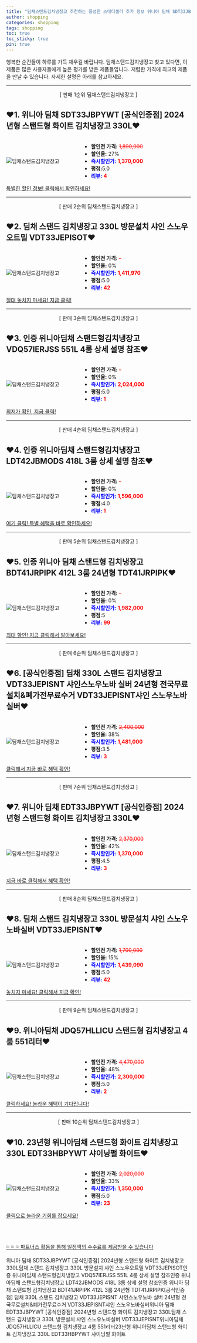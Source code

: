 ```yaml
---
title: "딤채스탠드김치냉장고 추천하는 풍성한 스테디셀러 추가 정보 위니아 딤채 SDT33JBPYWT [공식인증점] 2024년형"
author: shopping
categories: shopping
tags: shopping
toc: true
toc_sticky: true
pin: true
---
```

행복한 순간들이 하루를 가득 채우길 바랍니다. 딤채스탠드김치냉장고 찾고 있다면, 이 제품은 많은 사용자들에게 높은 평가를 받은 제품들입니다. 저렴한 가격에 최고의 제품을 만날 수 있습니다. 자세한 설명은 아래를 참고하세요.

---
<p class="toplist" style="margin: 0 auto; display: block; width: fit-content;">[ 판매 1순위 딤채스탠드김치냉장고 ]</p>

<h2><strong>❤️1. 위니아 딤채 SDT33JBPYWT [공식인증점] 2024년형 스탠드형 화이트 김치냉장고 330L❤️</strong></h2>

<div style="display: flex; align-items: center;">
    <div style="flex: 0.4;">
        <img src="https://thumbnail10.coupangcdn.com/thumbnails/remote/230x230ex/image/vendor_inventory/a2e2/161b7c5e7be5d7ff679b0e3cbe761ea72eb82107c51f6fd67e647f2ccbb1.jpg" alt="딤채스탠드김치냉장고" style="max-width: 100%;">
    </div>
    <div style="flex: 0.6; margin-left: 10px;">
        <ul>
            <li><strong>할인전 가격:</strong> <del style="color: red;">1,890,000</del></li>
            <li><strong>할인율:</strong> 27%</li>
            <li><span style='color:blue'><strong>즉시할인가:</strong></span> <span style='color:red'><strong>1,370,000</strong></span></li>
            <li><strong>평점:</strong>5.0</li>
            <li><span style='color:blue'><strong>리뷰:</strong></span> <span style='color:red'><strong>4</strong></span></li>
        </ul>
    </div>
</div>
<div class="center">
    <a href="https://William4Davisa.github.io?lptag=AF9450613&subid=githubio&pageKey=7598323823&traceid=V0-153&itemId=20093727839&vendorItemId=90584386922" class="myButton">
        특별한 할인 정보! 클릭해서 확인하세요!
    </a>
</div>


---
<p class="toplist" style="margin: 0 auto; display: block; width: fit-content;">[ 판매 2순위 딤채스탠드김치냉장고 ]</p>

<h2><strong>❤️2. 딤채 스탠드 김치냉장고 330L 방문설치 샤인 스노우오트밀 VDT33JEPISOT❤️</strong></h2>

<div style="display: flex; align-items: center;">
    <div style="flex: 0.4;">
        <img src="https://thumbnail6.coupangcdn.com/thumbnails/remote/230x230ex/image/vendor_inventory/aa89/acabe37dc566c116dd394da123deed12cb2b0fce6c1386dbe63348dd312f.jpg" alt="딤채스탠드김치냉장고" style="max-width: 100%;">
    </div>
    <div style="flex: 0.6; margin-left: 10px;">
        <ul>
            <li><strong>할인전 가격:</strong> <del style="color: red;">-</del></li>
            <li><strong>할인율:</strong> 0%</li>
            <li><span style='color:blue'><strong>즉시할인가:</strong></span> <span style='color:red'><strong>1,411,970</strong></span></li>
            <li><strong>평점:</strong>5.0</li>
            <li><span style='color:blue'><strong>리뷰:</strong></span> <span style='color:red'><strong>42</strong></span></li>
        </ul>
    </div>
</div>
<div class="center">
    <a href="https://William4Davisa.github.io?lptag=AF9450613&subid=githubio&pageKey=7789969264&traceid=V0-153&itemId=21073347368&vendorItemId=89718899393" class="myButton">
        절대 놓치지 마세요! 지금 클릭!
    </a>
</div>


---
<p class="toplist" style="margin: 0 auto; display: block; width: fit-content;">[ 판매 3순위 딤채스탠드김치냉장고 ]</p>

<h2><strong>❤️3. 인증 위니아딤채 스탠드형김치냉장고 VDQ57IERJSS 551L 4룸 상세 설명 참조❤️</strong></h2>

<div style="display: flex; align-items: center;">
    <div style="flex: 0.4;">
        <img src="https://thumbnail10.coupangcdn.com/thumbnails/remote/230x230ex/image/vendor_inventory/0e2f/c7e660f94ac4e8188904f478a78453f3c62a61a21a81db23609b327b80ae.jpg" alt="딤채스탠드김치냉장고" style="max-width: 100%;">
    </div>
    <div style="flex: 0.6; margin-left: 10px;">
        <ul>
            <li><strong>할인전 가격:</strong> <del style="color: red;">-</del></li>
            <li><strong>할인율:</strong> 0%</li>
            <li><span style='color:blue'><strong>즉시할인가:</strong></span> <span style='color:red'><strong>2,024,000</strong></span></li>
            <li><strong>평점:</strong>5.0</li>
            <li><span style='color:blue'><strong>리뷰:</strong></span> <span style='color:red'><strong>1</strong></span></li>
        </ul>
    </div>
</div>
<div class="center">
    <a href="https://William4Davisa.github.io?lptag=AF9450613&subid=githubio&pageKey=8188161095&traceid=V0-153&itemId=23422177780&vendorItemId=90449203741" class="myButton">
        최저가 확인, 지금 클릭!
    </a>
</div>


---
<p class="toplist" style="margin: 0 auto; display: block; width: fit-content;">[ 판매 4순위 딤채스탠드김치냉장고 ]</p>

<h2><strong>❤️4. 인증 위니아딤채 스탠드형김치냉장고 LDT42JBMODS 418L 3룸 상세 설명 참조❤️</strong></h2>

<div style="display: flex; align-items: center;">
    <div style="flex: 0.4;">
        <img src="https://thumbnail10.coupangcdn.com/thumbnails/remote/230x230ex/image/vendor_inventory/6724/4495e22e6d2e0eea6159ffa05fdff9e3bbae23d35467818be8eae98978af.jpg" alt="딤채스탠드김치냉장고" style="max-width: 100%;">
    </div>
    <div style="flex: 0.6; margin-left: 10px;">
        <ul>
            <li><strong>할인전 가격:</strong> <del style="color: red;">-</del></li>
            <li><strong>할인율:</strong> 0%</li>
            <li><span style='color:blue'><strong>즉시할인가:</strong></span> <span style='color:red'><strong>1,596,000</strong></span></li>
            <li><strong>평점:</strong>4.0</li>
            <li><span style='color:blue'><strong>리뷰:</strong></span> <span style='color:red'><strong>1</strong></span></li>
        </ul>
    </div>
</div>
<div class="center">
    <a href="https://William4Davisa.github.io?lptag=AF9450613&subid=githubio&pageKey=8188180399&traceid=V0-153&itemId=23422322024&vendorItemId=90449349373" class="myButton">
        여기 클릭! 특별 혜택을 바로 확인하세요!
    </a>
</div>


---
<p class="toplist" style="margin: 0 auto; display: block; width: fit-content;">[ 판매 5순위 딤채스탠드김치냉장고 ]</p>

<h2><strong>❤️5. 인증 위니아 딤채 스탠드형 김치냉장고 BDT41JRPIPK 412L 3룸 24년형 TDT41JRPIPK❤️</strong></h2>

<div style="display: flex; align-items: center;">
    <div style="flex: 0.4;">
        <img src="https://thumbnail7.coupangcdn.com/thumbnails/remote/230x230ex/image/vendor_inventory/2ef1/b35a884b2125954def4c5fd0b046c11e452ae3e081502c4cfa8062868362.jpg" alt="딤채스탠드김치냉장고" style="max-width: 100%;">
    </div>
    <div style="flex: 0.6; margin-left: 10px;">
        <ul>
            <li><strong>할인전 가격:</strong> <del style="color: red;">-</del></li>
            <li><strong>할인율:</strong> 0%</li>
            <li><span style='color:blue'><strong>즉시할인가:</strong></span> <span style='color:red'><strong>1,982,000</strong></span></li>
            <li><strong>평점:</strong>5</li>
            <li><span style='color:blue'><strong>리뷰:</strong></span> <span style='color:red'><strong>99</strong></span></li>
        </ul>
    </div>
</div>
<div class="center">
    <a href="https://William4Davisa.github.io?lptag=AF9450613&subid=githubio&pageKey=7895098849&traceid=V0-153&itemId=21624287440&vendorItemId=88675320059" class="myButton">
        최대 할인! 지금 클릭해서 알아보세요!
    </a>
</div>


---
<p class="toplist" style="margin: 0 auto; display: block; width: fit-content;">[ 판매 6순위 딤채스탠드김치냉장고 ]</p>

<h2><strong>❤️6. [공식인증점] 딤채 330L 스탠드 김치냉장고 VDT33JEPISNT 샤인스노우노바 실버 24년형 전국무료설치&폐가전무료수거 VDT33JEPISNT샤인 스노우노바실버❤️</strong></h2>

<div style="display: flex; align-items: center;">
    <div style="flex: 0.4;">
        <img src="https://thumbnail6.coupangcdn.com/thumbnails/remote/230x230ex/image/vendor_inventory/0b2a/b32f58ae837c27406313296ff6f283359908dae9118a2b76fafd5c8edc49.jpg" alt="딤채스탠드김치냉장고" style="max-width: 100%;">
    </div>
    <div style="flex: 0.6; margin-left: 10px;">
        <ul>
            <li><strong>할인전 가격:</strong> <del style="color: red;">2,400,000</del></li>
            <li><strong>할인율:</strong> 38%</li>
            <li><span style='color:blue'><strong>즉시할인가:</strong></span> <span style='color:red'><strong>1,481,000</strong></span></li>
            <li><strong>평점:</strong>3.5</li>
            <li><span style='color:blue'><strong>리뷰:</strong></span> <span style='color:red'><strong>3</strong></span></li>
        </ul>
    </div>
</div>
<div class="center">
    <a href="https://William4Davisa.github.io?lptag=AF9450613&subid=githubio&pageKey=8074581807&traceid=V0-153&itemId=22742856801&vendorItemId=89778106348" class="myButton">
        클릭해서 지금 바로 혜택 확인!
    </a>
</div>


---
<p class="toplist" style="margin: 0 auto; display: block; width: fit-content;">[ 판매 7순위 딤채스탠드김치냉장고 ]</p>

<h2><strong>❤️7. 위니아 딤채 EDT33JBPYWT [공식인증점] 2024년형 스탠드형 화이트 김치냉장고 330L❤️</strong></h2>

<div style="display: flex; align-items: center;">
    <div style="flex: 0.4;">
        <img src="https://thumbnail7.coupangcdn.com/thumbnails/remote/230x230ex/image/vendor_inventory/aaeb/5060a3962d381832e9aff0edd1b5fe6c8f63c6f72ecf7142264e7dc958ed.jpg" alt="딤채스탠드김치냉장고" style="max-width: 100%;">
    </div>
    <div style="flex: 0.6; margin-left: 10px;">
        <ul>
            <li><strong>할인전 가격:</strong> <del style="color: red;">2,370,000</del></li>
            <li><strong>할인율:</strong> 42%</li>
            <li><span style='color:blue'><strong>즉시할인가:</strong></span> <span style='color:red'><strong>1,370,000</strong></span></li>
            <li><strong>평점:</strong>4.5</li>
            <li><span style='color:blue'><strong>리뷰:</strong></span> <span style='color:red'><strong>3</strong></span></li>
        </ul>
    </div>
</div>
<div class="center">
    <a href="https://William4Davisa.github.io?lptag=AF9450613&subid=githubio&pageKey=7598314664&traceid=V0-153&itemId=20093680448&vendorItemId=87188996760" class="myButton">
        지금 바로 클릭해서 혜택 확인!
    </a>
</div>


---
<p class="toplist" style="margin: 0 auto; display: block; width: fit-content;">[ 판매 8순위 딤채스탠드김치냉장고 ]</p>

<h2><strong>❤️8. 딤채 스탠드 김치냉장고 330L 방문설치 샤인 스노우노바실버 VDT33JEPISNT❤️</strong></h2>

<div style="display: flex; align-items: center;">
    <div style="flex: 0.4;">
        <img src="https://thumbnail9.coupangcdn.com/thumbnails/remote/230x230ex/image/vendor_inventory/fa34/ea8cbbb9c469989861771865be3a46f8d275f987d7ff43f1858666b2d2ff.jpg" alt="딤채스탠드김치냉장고" style="max-width: 100%;">
    </div>
    <div style="flex: 0.6; margin-left: 10px;">
        <ul>
            <li><strong>할인전 가격:</strong> <del style="color: red;">1,700,000</del></li>
            <li><strong>할인율:</strong> 15%</li>
            <li><span style='color:blue'><strong>즉시할인가:</strong></span> <span style='color:red'><strong>1,439,090</strong></span></li>
            <li><strong>평점:</strong>5.0</li>
            <li><span style='color:blue'><strong>리뷰:</strong></span> <span style='color:red'><strong>42</strong></span></li>
        </ul>
    </div>
</div>
<div class="center">
    <a href="https://William4Davisa.github.io?lptag=AF9450613&subid=githubio&pageKey=7789969264&traceid=V0-153&itemId=21073347364&vendorItemId=90409114282" class="myButton">
        놓치지 마세요! 클릭해서 지금 확인!
    </a>
</div>


---
<p class="toplist" style="margin: 0 auto; display: block; width: fit-content;">[ 판매 9순위 딤채스탠드김치냉장고 ]</p>

<h2><strong>❤️9. 위니아딤채 JDQ57HLLICU 스탠드형 김치냉장고 4룸 551리터❤️</strong></h2>

<div style="display: flex; align-items: center;">
    <div style="flex: 0.4;">
        <img src="https://thumbnail7.coupangcdn.com/thumbnails/remote/230x230ex/image/vendor_inventory/812a/ff3ac8ce8b2da9d8e1049a16878cb0d26f01cb36545369210fae8fae74fc.jpg" alt="딤채스탠드김치냉장고" style="max-width: 100%;">
    </div>
    <div style="flex: 0.6; margin-left: 10px;">
        <ul>
            <li><strong>할인전 가격:</strong> <del style="color: red;">4,470,000</del></li>
            <li><strong>할인율:</strong> 48%</li>
            <li><span style='color:blue'><strong>즉시할인가:</strong></span> <span style='color:red'><strong>2,300,000</strong></span></li>
            <li><strong>평점:</strong>5.0</li>
            <li><span style='color:blue'><strong>리뷰:</strong></span> <span style='color:red'><strong>2</strong></span></li>
        </ul>
    </div>
</div>
<div class="center">
    <a href="https://William4Davisa.github.io?lptag=AF9450613&subid=githubio&pageKey=8150750237&traceid=V0-153&itemId=23194856505&vendorItemId=90227481187" class="myButton">
        클릭하세요! 놀라운 혜택이 기다립니다!
    </a>
</div>


---
<p class="toplist" style="margin: 0 auto; display: block; width: fit-content;">[ 판매 10순위 딤채스탠드김치냉장고 ]</p>

<h2><strong>❤️10. 23년형 위니아딤채 스탠드형 화이트 김치냉장고 330L EDT33HBPYWT 샤이닝펄 화이트❤️</strong></h2>

<div style="display: flex; align-items: center;">
    <div style="flex: 0.4;">
        <img src="https://thumbnail10.coupangcdn.com/thumbnails/remote/230x230ex/image/vendor_inventory/5eb3/c811bf9488752affc769c943c2967297ef4522be84fafd3eb22246588674.jpg" alt="딤채스탠드김치냉장고" style="max-width: 100%;">
    </div>
    <div style="flex: 0.6; margin-left: 10px;">
        <ul>
            <li><strong>할인전 가격:</strong> <del style="color: red;">2,020,000</del></li>
            <li><strong>할인율:</strong> 33%</li>
            <li><span style='color:blue'><strong>즉시할인가:</strong></span> <span style='color:red'><strong>1,350,000</strong></span></li>
            <li><strong>평점:</strong>5.0</li>
            <li><span style='color:blue'><strong>리뷰:</strong></span> <span style='color:red'><strong>23</strong></span></li>
        </ul>
    </div>
</div>
<div class="center">
    <a href="https://William4Davisa.github.io?lptag=AF9450613&subid=githubio&pageKey=6825016643&traceid=V0-153&itemId=16187664445&vendorItemId=83382880170" class="myButton">
        클릭으로 놀라운 기회를 잡으세요!
    </a>
</div>

<br><br><br>[💦 💦 💦 파트너스 활동을 통해 일정액의 수수료를 제공받을 수 있습니다](https://link.coupang.com/a/bcpT2c)<br><br>위니아 딤채 SDT33JBPYWT [공식인증점] 2024년형 스탠드형 화이트 김치냉장고 330L딤채 스탠드 김치냉장고 330L 방문설치 샤인 스노우오트밀 VDT33JEPISOT인증 위니아딤채 스탠드형김치냉장고 VDQ57IERJSS 551L 4룸 상세 설명 참조인증 위니아딤채 스탠드형김치냉장고 LDT42JBMODS 418L 3룸 상세 설명 참조인증 위니아 딤채 스탠드형 김치냉장고 BDT41JRPIPK 412L 3룸 24년형 TDT41JRPIPK[공식인증점] 딤채 330L 스탠드 김치냉장고 VDT33JEPISNT 샤인스노우노바 실버 24년형 전국무료설치&폐가전무료수거 VDT33JEPISNT샤인 스노우노바실버위니아 딤채 EDT33JBPYWT [공식인증점] 2024년형 스탠드형 화이트 김치냉장고 330L딤채 스탠드 김치냉장고 330L 방문설치 샤인 스노우노바실버 VDT33JEPISNT위니아딤채 JDQ57HLLICU 스탠드형 김치냉장고 4룸 551리터23년형 위니아딤채 스탠드형 화이트 김치냉장고 330L EDT33HBPYWT 샤이닝펄 화이트